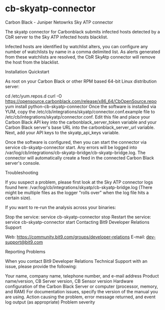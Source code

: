 # cb-skyatp-connector

Carbon Black - Juniper Netowrks Sky ATP connector

The skyatp connector for Carbonblack submits infected hosts detected by a CbR server to the Sky ATP infected hosts blacklist.

Infected hosts are identified by watchlist alters, you can configure any number of watchlists by name in a comma delimited list. 
As alerts generated from these watchlists are resolved, the CbR SkyAtp connector will remove the host from the blacklist.

Installation Quickstart

As root on your Carbon Black or other RPM based 64-bit Linux distribution server:

cd /etc/yum.repos.d
curl -O https://opensource.carbonblack.com/release/x86_64/CbOpenSource.repo
yum install python-cb-skyatp-connector
Once the software is installed via YUM, copy the /etc/cb/integrations/skyatp/connector.conf.example file to /etc/cb/integrations/skyatp/connector.conf. Edit this file and place your Carbon Black API key into the carbonblack_server_token variable and your Carbon Black server's base URL into the carbonblack_server_url variable. Next, add your  API keys to the skyatp_api_keys variable.

Once the software is configured, then you can start the connector via service cb-skyatp-connector start. Any errors will be logged into /var/log/cb/integrations/cb-skyatp-bridge/cb-skyatp-bridge.log. The connector will automatically create a feed in the connected Carbon Black server's console.

Troubleshooting

If you suspect a problem, please first look at the Sky ATP connector logs found here: /var/log/cb/integrations/skyatp/cb-skyatp-bridge.log (There might be multiple files as the logger "rolls over" when the log file hits a certain size).

If you want to re-run the analysis across your binaries:

Stop the service: service cb-skyatp-connector stop
Restart the service: service cb-skyatp-connector start
Contacting Bit9 Developer Relations Support

Web: https://community.bit9.com/groups/developer-relations E-mail: dev-support@bit9.com

Reporting Problems

When you contact Bit9 Developer Relations Technical Support with an issue, please provide the following:

Your name, company name, telephone number, and e-mail address
Product name/version, CB Server version, CB Sensor version
Hardware configuration of the Carbon Black Server or computer (processor, memory, and RAM)
For documentation issues, specify the version of the manual you are using.
Action causing the problem, error message returned, and event log output (as appropriate)
Problem severity